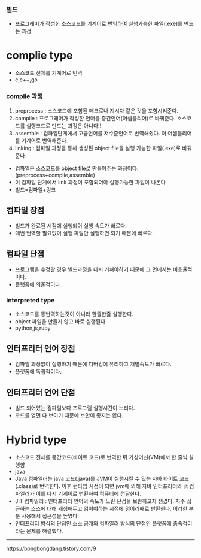 ### 빌드 
- 프로그래머가 작성한 소스코드를 기계어로 번역하여 실행가능한 파일(.exe)를 만드는 과정
# complie type
- 소스코드 전체를 기계어로 번역
- c,c++,go
### complie 과정
1. preprocess : 소스코드에 포함된 매크로나 지시자 같은 것을 포함시켜준다.
2. compile : 프로그래머가 작성한 언어를 중간언어(어셈블리어)로 바꿔준다. 소스코드를 실행코드로 만드는 과정은 아니다!!
3. assemble : 컴파일단계에서 고급언어를 저수준언어로 번역해줬다. 이 어셈블리어를 기계어로 번역해준다.
4. linking : 컴파일 과정을 통해 생성된 object file을 실행 가능한 파일(.exe)로 바꿔준다.

- 컴파일은 소스코드를 object file로 만들어주는 과정이다. (preprocess+complie,assemble)
- 이 컴파일 단계에서 link 과정이 포함되어야 실행가능한 파일이 나온다
- 빌드=컴파일+링크

## 컴파일 장점
- 빌드가 완료된 시점에 실행되어 실행 속도가 빠르다.
- 매번 번역할 필요없이 실행 파일만 실행하면 되기 때문에 빠르다.

## 컴파일 단점 
- 프로그램을 수정할 경우 빌드과정을 다시 거쳐야하기 때문에 그 면에서는 비효율적이다.
- 플랫폼에 의존적이다.

### interpreted type
- 소스코드를 통번역하는것이 아니라 한줄한줄 실행한다.
- object 파일을 만들지 않고 바로 실행된다.
- python,js,ruby

## 인터프리터 언어 장점
- 컴파일 과정없이 실행하기 때문에 디버깅에 유리하고 개발속도가 빠르다.
- 플랫폼에 독립적이다.

## 인터프리터 언어 단점
- 빌드 되어있는 컴파일보다 프로그램 실행시간이 느리다.
- 코드를 열면 다 보이기 때문에 보안이 좋지는 않다.

# Hybrid type
- 소스코드 전체를 중간코드(바이트 코드)로 번역한 뒤 가상머신(VM)에서 한 줄씩 실행함
- java
- Java 컴파일러는 java 코드(.java)를 JVM이 실행시킬 수 있는 자바 바이트 코드(.class)로 번역한다. 이후 런타임 시점이 되면 jvm에 의해 자바 인터프리터와 jit 컴파일러가 이를 다시 기계어로 변환하여 컴퓨터에 전달한다.
- JIT 컴파일러 : 인터프리터 언어의 속도가 느린 단점을 보완하고자 생겼다. 자주 접근하는 소스에 대해 캐싱해두고 읽어야하는 시점에 덩어리째로 반환한다. 이러한 부분 사용해서 접근성을 높였다.
- 인터프리터 방식의 단점인 소스 공개와 컴파일러 방식의 단점인 플랫폼에 종속적이라는 문제를 해결했다.



---
https://bongbongdang.tistory.com/9




